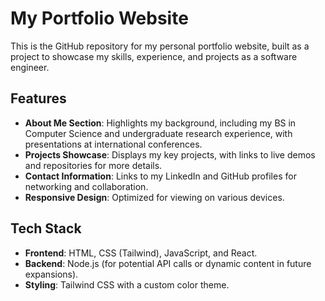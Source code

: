 # My Portfolio Website

This is the GitHub repository for my personal portfolio website, built as a project to showcase my skills, experience, and projects as a software engineer.

## Features

-   **About Me Section**: Highlights my background, including my BS in Computer Science and undergraduate research experience, with presentations at international conferences.
-   **Projects Showcase**: Displays my key projects, with links to live demos and repositories for more details.
-   **Contact Information**: Links to my LinkedIn and GitHub profiles for networking and collaboration.
-   **Responsive Design**: Optimized for viewing on various devices.

## Tech Stack

-   **Frontend**: HTML, CSS (Tailwind), JavaScript, and React.
-   **Backend**: Node.js (for potential API calls or dynamic content in future expansions).
-   **Styling**: Tailwind CSS with a custom color theme.
